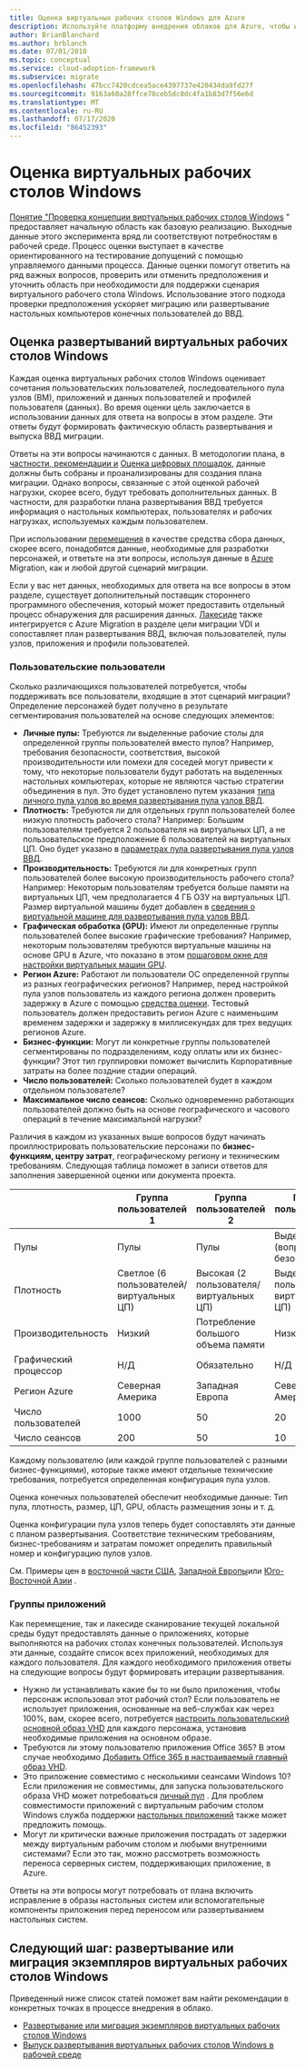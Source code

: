 ```yaml
---
title: Оценка виртуальных рабочих столов Windows для Azure
description: Используйте платформу внедрения облаков для Azure, чтобы изучить рекомендации по переносу виртуальных рабочих столов Windows, чтобы сократить сложность и стандартизировать процесс миграции.
author: BrianBlanchard
ms.author: brblanch
ms.date: 07/01/2010
ms.topic: conceptual
ms.service: cloud-adoption-framework
ms.subservice: migrate
ms.openlocfilehash: 47bcc7420cdcea5ace4397737e420434da9fd27f
ms.sourcegitcommit: 9163a60a28ffce78ceb5dc8dc4fa1b83d7f56e6d
ms.translationtype: MT
ms.contentlocale: ru-RU
ms.lasthandoff: 07/17/2020
ms.locfileid: "86452393"
---
```

# <a name="windows-virtual-desktop-assessment"></a>Оценка виртуальных рабочих столов Windows

[Понятие "Проверка концепции виртуальных рабочих столов Windows](./proof-of-concept.md) " предоставляет начальную область как базовую реализацию. Выходные данные этого эксперимента вряд ли соответствуют потребностям в рабочей среде. Процесс оценки выступает в качестве ориентированного на тестирование допущений с помощью управляемого данными процесса. Данные оценки помогут ответить на ряд важных вопросов, проверить или отменить предположения и уточнить область при необходимости для поддержки сценария виртуального рабочего стола Windows. Использование этого подхода проверки предположения ускоряет миграцию или развертывание настольных компьютеров конечных пользователей до ВВД.

## <a name="assess-windows-virtual-desktop-deployments"></a>Оценка развертываний виртуальных рабочих столов Windows

Каждая оценка виртуальных рабочих столов Windows оценивает сочетания пользовательских пользователей, последовательного пула узлов (ВМ), приложений и данных пользователей и профилей пользователя (данных). Во время оценки цель заключается в использовании данных для ответа на вопросы в этом разделе. Эти ответы будут формировать фактическую область развертывания и выпуска ВВД миграции.

Ответы на эти вопросы начинаются с данных. В методологии плана, в [частности, рекомендации и](../../plan/index.md) [Оценка цифровых площадок](../../digital-estate/index.md), данные должны быть собраны и проанализированы для создания плана миграции. Однако вопросы, связанные с этой оценкой рабочей нагрузки, скорее всего, будут требовать дополнительных данных. В частности, для разработки плана развертывания ВВД требуется информация о настольных компьютерах, пользователях и рабочих нагрузках, используемых каждым пользователем.

При использовании [перемещения](https://docs.microsoft.com/azure/migrate/migrate-services-overview#movere) в качестве средства сбора данных, скорее всего, понадобятся данные, необходимые для разработки персонажей, и ответьте на эти вопросы, используя данные в [Azure](https://docs.microsoft.com/azure/migrate) Migration, как и любой другой сценарий миграции.

Если у вас нет данных, необходимых для ответа на все вопросы в этом разделе, существует дополнительный поставщик стороннего программного обеспечения, который может предоставить отдельный процесс обнаружения для расширения данных. [Лакесиде](https://docs.microsoft.com/azure/migrate/migrate-services-overview#isv-integration) также интегрируется с Azure Migration в разделе цели миграции VDI и сопоставляет план развертывания ВВД, включая пользователей, пулы узлов, приложения и профили пользователей.

### <a name="user-personas"></a>Пользовательские пользователи

Сколько различающихся пользователей потребуется, чтобы поддерживать все пользователи, входящие в этот сценарий миграции? Определение персонажей будет получено в результате сегментирования пользователей на основе следующих элементов:

- **Личные пулы:** Требуются ли выделенные рабочие столы для определенной группы пользователей вместо пулов? Например, требования безопасности, соответствия, высокой производительности или помехи для соседей могут привести к тому, что некоторые пользователи будут работать на выделенных настольных компьютерах, которые не являются частью стратегии объединения в пул. Это будет установлено путем указания [типа личного пула узлов во время развертывания пула узлов ВВД](https://docs.microsoft.com/azure/virtual-desktop/create-host-pools-azure-marketplace#begin-the-host-pool-setup-process).
- **Плотность:** Требуются ли для отдельных групп пользователей более низкую плотность рабочего стола? Например: Большим пользователям требуется 2 пользователя на виртуальных ЦП, а не пользовательское предположение 6 пользователей на виртуальных ЦП. Оно будет указано в [параметрах пула развертывания пула узлов ВВД](https://docs.microsoft.com/azure/virtual-desktop/create-host-pools-azure-marketplace#begin-the-host-pool-setup-process).
- **Производительность:** Требуются ли для конкретных групп пользователей более высокую производительность рабочего стола? Например: Некоторым пользователям требуется больше памяти на виртуальных ЦП, чем предполагается 4 ГБ ОЗУ на виртуальных ЦП. Размер виртуальной машины будет добавлен в [сведения о виртуальной машине для развертывания пула узлов ВВД](https://docs.microsoft.com/azure/virtual-desktop/create-host-pools-azure-marketplace#virtual-machine-details).
- **Графическая обработка (GPU):** Имеют ли определенные группы пользователей более высокие графические требования? Например, некоторым пользователям требуются виртуальные машины на основе GPU в Azure, что показано в этом [пошаговом окне для настройки виртуальных машин GPU](https://docs.microsoft.com/azure/virtual-desktop/configure-vm-gpu).
- **Регион Azure:** Работают ли пользователи ОС определенной группы из разных географических регионов? Например, перед настройкой пула узлов пользователь из каждого региона должен проверить задержку в Azure с помощью [средства оценки](https://azure.microsoft.com/services/virtual-desktop/assessment/#estimation-tool). Тестовый пользователь должен предоставить регион Azure с наименьшим временем задержки и задержку в миллисекундах для трех ведущих регионов Azure.
- **Бизнес-функции:** Могут ли конкретные группы пользователей сегментированы по подразделениям, коду оплаты или их бизнес-функции? Этот тип группировки поможет вычислить Корпоративные затраты на более поздние стадии операций.
- **Число пользователей:** Сколько пользователей будет в каждом отдельном пользователе?
- **Максимальное число сеансов:** Сколько одновременно работающих пользователей должно быть на основе географического и часового операций в течение максимальной нагрузки?

Различия в каждом из указанных выше вопросов будут начинать проиллюстрировать пользовательские персонажи по **бизнес-функциям, центру затрат**, географическому региону и техническим требованиям. Следующая таблица поможет в записи ответов для заполнения завершенной оценки или документа проекта.

|  | Группа пользователей 1  | Группа пользователей 2  | Группа пользователей 3  |
|---------|---------|---------|---------|
| Пулы  | Пулы | Пулы | Выделенные (вопросы безопасности) |
| Плотность | Светлое (6 пользователей/виртуальных ЦП) | Высокая (2 пользователя/виртуальных ЦП) | Выделение (1 пользователей/виртуальных ЦП) |
| Производительность | Низкий | Потребление большого объема памяти | Низкий |
| Графический процессор | Н/Д | Обязательно | Н/Д |
| Регион Azure | Северная Америка | Западная Европа | Северная Америка |
| Число пользователей | 1000 | 50 | 20 |
| Число сеансов | 200 | 50 | 10 |

Каждому пользователю (или каждой группе пользователей с разными бизнес-функциями), которые также имеют отдельные технические требования, потребуется определенная конфигурация пула узлов.

Оценка конечных пользователей обеспечит необходимые данные: Тип пула, плотность, размер, ЦП, GPU, область размещения зоны и т. д.

Оценка конфигурации пула узлов теперь будет сопоставлять эти данные с планом развертывания. Соответствие техническим требованиям, бизнес-требованиям и затратам поможет определить правильный номер и конфигурацию пулов узлов.

См. Примеры цен в [восточной части США](https://azure.com/e/448606254c9a44f88798892bb8e0ef3c), [Западной Европы](https://azure.com/e/61a376d5f5a641e8ac31d1884ade9e55)или [Юго-Восточной Азии](https://azure.com/e/7cf555068922461587d0aa99a476f926) .

### <a name="application-groups"></a>Группы приложений

Как перемещение, так и лакесиде сканирование текущей локальной среды будут предоставлять данные о приложениях, которые выполняются на рабочих столах конечных пользователей. Используя эти данные, создайте список всех приложений, необходимых для каждого пользователя. Для каждого необходимого приложения ответы на следующие вопросы будут формировать итерации развертывания.

- Нужно ли устанавливать какие бы то ни было приложения, чтобы персонаж использовал этот рабочий стол? Если пользователь не использует приложения, основанные на веб-службах как через 100%, вам, скорее всего, потребуется [настроить пользовательский основной образ VHD](https://docs.microsoft.com/azure/virtual-desktop/set-up-customize-master-image) для каждого персонажа, установив необходимые приложения на основном образе.
- Требуются ли этому пользователю приложения Office 365? В этом случае необходимо [Добавить Office 365 в настраиваемый главный образ VHD](https://docs.microsoft.com/azure/virtual-desktop/install-office-on-wvd-master-image).
- Это приложение совместимо с несколькими сеансами Windows 10? Если приложения не совместимы, для запуска пользовательского образа VHD может потребоваться [личный пул](https://docs.microsoft.com/azure/virtual-desktop/configure-host-pool-personal-desktop-assignment-type) . Для проблем совместимости приложений с виртуальным рабочим столом Windows служба поддержки [настольных приложений](https://docs.microsoft.com/fasttrack/win-10-app-assure-assistance-offered) также может предложить помощь.
- Могут ли критически важные приложения пострадать от задержки между виртуальным рабочим столом и любыми внутренними системами? Если это так, можно рассмотреть возможность переноса серверных систем, поддерживающих приложение, в Azure.

Ответы на эти вопросы могут потребовать от плана включить исправление в образы настольных систем или вспомогательные компоненты приложения перед переносом или развертыванием настольных систем.

## <a name="next-step-deploy-or-migrate-windows-virtual-desktop-instances"></a>Следующий шаг: развертывание или миграция экземпляров виртуальных рабочих столов Windows

Приведенный ниже список статей поможет вам найти рекомендации в конкретных точках в процессе внедрения в облако.

- [Развертывание или миграция экземпляров виртуальных рабочих столов Windows](./migrate-deploy.md)
- [Выпуск развертывания виртуальных рабочих столов Windows в рабочей среде](./migrate-release.md)
